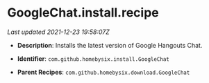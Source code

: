 # GoogleChat.install.recipe

_Last updated 2021-12-23 19:58:07Z_

- **Description**: Installs the latest version of Google Hangouts Chat.

- **Identifier**: `com.github.homebysix.install.GoogleChat`

- **Parent Recipes**: `com.github.homebysix.download.GoogleChat`
